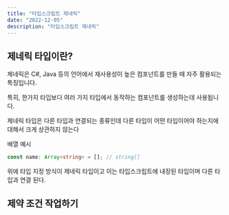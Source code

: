 ```yaml
---
title: "타입스크립트 제네릭"
date: "2022-12-05"
description: "타입스크립트 제네릭"
---
```


## 제네릭 타입이란?

제네릭은 C#, Java 등의 언어에서 재사용성이 높은 컴포넌트를 만들 때 자주 활용되는 특징입니다.

특히, 한가지 타입보다 여러 가지 타입에서 동작하는 컴포넌트를 생성하는데 사용됩니다.

제네릭 타입은 다른 타입과 연결되는 종류인데 다른 타입이 어떤 타입이어야 하는지에 대해서 크게 상관하지 않는다

배열 예시

```ts
const name: Array<string> = []; // string[]
```

위에 타입 지정 방식이 제네릭 타입이고 이는 타입스크립트에 내장된 타입이며 다른 타입과 연결 된다.

## 제약 조건 작업하기
